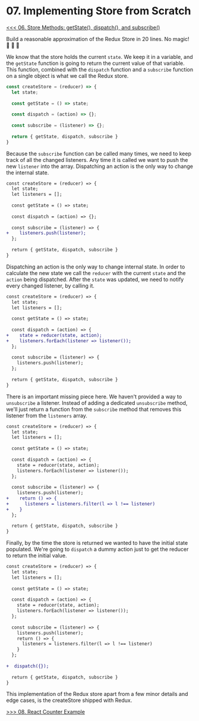 # 07. Implementing Store from Scratch

[<<< 06. Store Methods: getState(), dispatch(), and subscribe()](https://github.com/xgirma/getting-started-with-redux/tree/master/chapters/06)

Build a reasonable approximation of the Redux Store in 20 lines. No magic! :poodle: :poodle: :poodle:

We know that the store holds the current `state`. We keep it in a variable, and the `getState` function is going to return the current value of that variable. This function, combined with the `dispatch` function and a `subscribe` function on a single object is what we call the Redux store.

```javascript
const createStore = (reducer) => {
  let state;
  
  const getState = () => state;
  
  const dispatch = (action) => {};
  
  const subscribe = (listener) => {};
  
  return { getState, dispatch, subscribe }
}
```

Because the `subscribe` function can be called many times, we need to keep track of all the changed listeners. Any time it is called we want to push the new `listener` into the array. Dispatching an action is the only way to change the internal state.

```diff
const createStore = (reducer) => {
  let state;
  let listeners = [];
  
  const getState = () => state;
  
  const dispatch = (action) => {};
  
  const subscribe = (listener) => {
+    listeners.push(listener);
  };
  
  return { getState, dispatch, subscribe }
}
```

Dispatching an action is the only way to change internal state. In order to calculate the new state we call the `reducer` with the current `state` and the `action` being dispatched. After the `state` was updated, we need to notify every changed listener, by calling it.

```diff
const createStore = (reducer) => {
  let state;
  let listeners = [];
  
  const getState = () => state;
  
  const dispatch = (action) => {
+    state = reducer(state, action);
+    listeners.forEach(listener => listener());
  };
  
  const subscribe = (listener) => {
    listeners.push(listener);
  };
  
  return { getState, dispatch, subscribe }
}
```

There is an important missing piece here. We haven't provided a way to `unsubscribe` a listener. Instead of adding a dedicated `unsubscribe` method, we'll just return a function from the `subscribe` method that removes this listener from the `listeners` array.

```diff
const createStore = (reducer) => {
  let state;
  let listeners = [];
  
  const getState = () => state;
  
  const dispatch = (action) => {
    state = reducer(state, action);
    listeners.forEach(listener => listener());
  };
  
  const subscribe = (listener) => {
    listeners.push(listener);
+    return () => {
+      listeners = listeners.filter(l => l !== listener)
+    }
  };
  
  return { getState, dispatch, subscribe }
}
```

Finally, by the time the store is returned we wanted to have the initial state populated. We're going to `dispatch` a dummy action just to get the reducer to return the initial value.

```diff
const createStore = (reducer) => {
  let state;
  let listeners = [];
  
  const getState = () => state;
  
  const dispatch = (action) => {
    state = reducer(state, action);
    listeners.forEach(listener => listener());
  };
  
  const subscribe = (listener) => {
    listeners.push(listener);
    return () => {
      listeners = listeners.filter(l => l !== listener)
    }
  };
  
+  dispatch({});
  
  return { getState, dispatch, subscribe }
}
```

This implementation of the Redux store apart from a few minor details and edge cases, is the createStore shipped with Redux.

[>>> 08. React Counter Example](https://github.com/xgirma/getting-started-with-redux/tree/master/chapters/08)